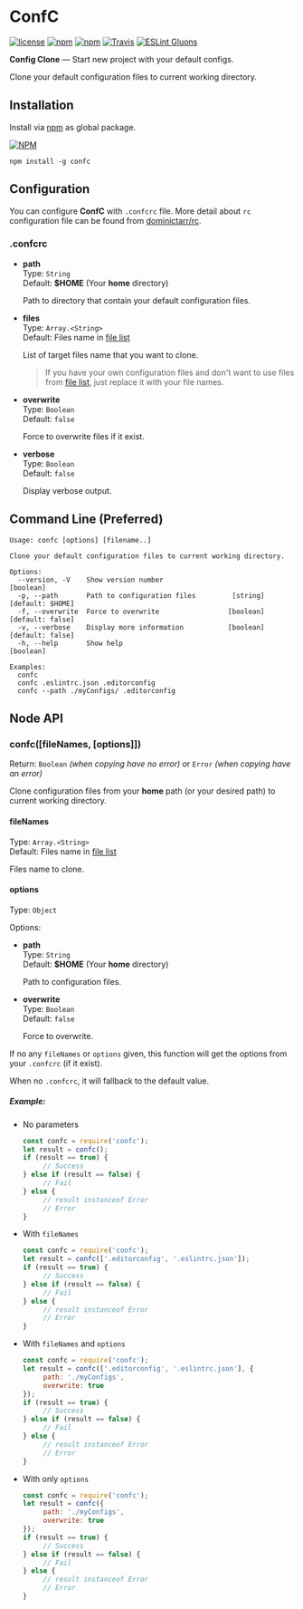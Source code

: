 # ConfC
[![license](https://img.shields.io/github/license/gluons/ConfC.svg?style=flat-square)](https://github.com/gluons/ConfC/blob/master/LICENSE)
[![npm](https://img.shields.io/npm/v/confc.svg?style=flat-square)](https://www.npmjs.com/package/confc)
[![npm](https://img.shields.io/npm/dt/confc.svg?style=flat-square)](https://www.npmjs.com/package/confc)
[![Travis](https://img.shields.io/travis/gluons/ConfC.svg?style=flat-square)](https://travis-ci.org/gluons/ConfC)
[![ESLint Gluons](https://img.shields.io/badge/code%20style-gluons-9C27B0.svg?style=flat-square)](https://github.com/gluons/eslint-config-gluons)

**Config Clone** — Start new project with your default configs.

Clone your default configuration files to current working directory.

## Installation
Install via [npm](https://www.npmjs.com/) as global package.

[![NPM](https://nodei.co/npm/confc.png?downloads=true&downloadRank=true&stars=true)](https://www.npmjs.com/package/confc)

```
npm install -g confc
```

## Configuration
You can configure **ConfC** with `.confcrc` file. More detail about `rc` configuration file can be found from [dominictarr/rc](https://github.com/dominictarr/rc).

### .confcrc
 - **path**  
   Type: `String`  
   Default: **$HOME** (Your **home** directory)

   Path to directory that contain your default configuration files.

 - **files**  
   Type: `Array.<String>`  
   Default: Files name in [file list](./files.yaml)

   List of target files name that you want to clone.

   > If you have your own configuration files and don't want to use files from [file list](./files.yaml), just replace it with your file names.

 - **overwrite**  
   Type: `Boolean`  
   Default: `false`
   
   Force to overwrite files if it exist.

 - **verbose**  
   Type: `Boolean`  
   Default: `false`

   Display verbose output.

## Command Line (Preferred)
```
Usage: confc [options] [filename..]

Clone your default configuration files to current working directory.

Options:
  --version, -V    Show version number                                 [boolean]
  -p, --path       Path to configuration files         [string] [default: $HOME]
  -f, --overwrite  Force to overwrite                 [boolean] [default: false]
  -v, --verbose    Display more information           [boolean] [default: false]
  -h, --help       Show help                                           [boolean]

Examples:
  confc
  confc .eslintrc.json .editorconfig
  confc --path ./myConfigs/ .editorconfig
```

## Node API
### confc([fileNames, [options]])
Return: `Boolean` _(when copying have no error)_ or `Error` _(when copying have an error)_

Clone configuration files from your **home** path (or your desired path) to current working directory.

#### fileNames
Type: `Array.<String>`  
Default: Files name in [file list](./files.yaml)

Files name to clone.

#### options
Type: `Object`

Options:
 - **path**  
   Type: `String`  
   Default: **$HOME** (Your **home** directory)
   
   Path to configuration files.

 - **overwrite**  
   Type: `Boolean`  
   Default: `false`

   Force to overwrite.

If no any `fileNames` or `options` given, this function will get the options from your `.confcrc` (if it exist).

When no `.confcrc`, it will fallback to the default value.

##### Example:
 - No parameters

   ```javascript
   const confc = require('confc');
   let result = confc();
   if (result == true) {
		// Success
   } else if (result == false) {
		// Fail
   } else {
		// result instanceof Error
		// Error
   }
   ```

 - With `fileNames`

   ```javascript
   const confc = require('confc');
   let result = confc(['.editorconfig', '.eslintrc.json']);
   if (result == true) {
		// Success
   } else if (result == false) {
		// Fail
   } else {
		// result instanceof Error
		// Error
   }
   ```

 - With `fileNames` and `options`

   ```javascript
   const confc = require('confc');
   let result = confc(['.editorconfig', '.eslintrc.json'], {
		path: './myConfigs',
		overwrite: true
   });
   if (result == true) {
		// Success
   } else if (result == false) {
		// Fail
   } else {
		// result instanceof Error
		// Error
   }
   ```

 - With only `options`

   ```javascript
   const confc = require('confc');
   let result = confc({
		path: './myConfigs',
		overwrite: true
   });
   if (result == true) {
		// Success
   } else if (result == false) {
		// Fail
   } else {
		// result instanceof Error
		// Error
   }
   ```
